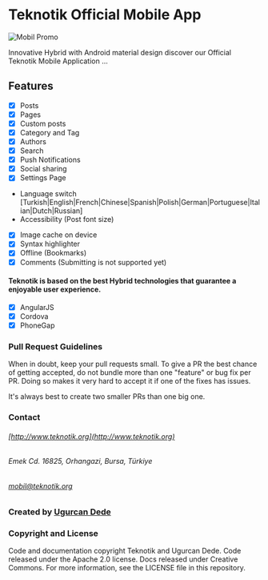 # Teknotik Official Mobile App

![Mobil Promo](http://teknotik.org/cdn/mobil-promo.jpg)

Innovative Hybrid with Android material design discover our Official Teknotik Mobile Application ...

## Features
- [X] Posts
- [X] Pages
- [X] Custom posts
- [X] Category and Tag
- [X] Authors
- [X] Search
- [X] Push Notifications
- [X] Social sharing
- [X] Settings Page
- Language switch [Turkish|English|French|Chinese|Spanish|Polish|German|Portuguese|Italian|Dutch|Russian]
- Accessibility (Post font size)
- [X] Image cache on device
- [X] Syntax highlighter
- [X] Offline (Bookmarks)
- [X] Comments (Submitting is not supported yet)

#### Teknotik is based on the best Hybrid technologies that guarantee a enjoyable user experience.
- [X] AngularJS
- [X] Cordova
- [X] PhoneGap

### Pull Request Guidelines

When in doubt, keep your pull requests small. To give a PR the best chance of getting accepted, do not bundle more than one "feature" or bug fix per PR. Doing so makes it very hard to accept it if one of the fixes has issues.

It's always best to create two smaller PRs than one big one.

### Contact
###### [http://www.teknotik.org](http://www.teknotik.org)
###### Emek Cd. 16825, Orhangazi, Bursa, Türkiye
###### [mobil@teknotik.org](mailto:mobil@teknotik.org)

### Created by [Ugurcan Dede](http://twitter.com/alcholever)

### Copyright and License
Code and documentation copyright Teknotik and Ugurcan Dede. Code released under the Apache 2.0 license. Docs released under Creative Commons. For more information, see the LICENSE file in this repository.
